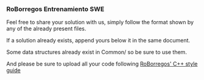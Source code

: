 ### RoBorregos Entrenamiento SWE

Feel free to share your solution with us, simply follow the format shown by any of the already present files.

If a solution already exists, append yours below it in the same document.

Some data structures already exist in Common/ so be sure to use them.

And  please be sure to upload all your code following [RoBorregos' C++ style guide](https://docs.google.com/document/d/1IwxK2oiHoX-eBNDntJe1bTFj6-GfTRXRtSbxhOBbvik/edit?usp=sharing)